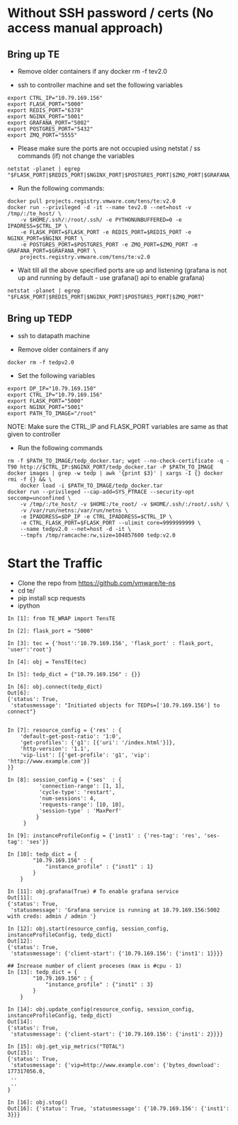 Without SSH password / certs (No access manual approach)
========================================================

## Bring up TE
* Remove older containers if any
docker rm -f tev2.0

* ssh to controller machine and set the following variables
```
export CTRL_IP="10.79.169.156"
export FLASK_PORT="5000"
export REDIS_PORT="6378"
export NGINX_PORT="5001"
export GRAFANA_PORT="5002"
export POSTGRES_PORT="5432"
export ZMQ_PORT="5555"
```

* Please make sure the ports are not occupied using netstat / ss commands (if) not change the variables
```
netstat -planet | egrep "$FLASK_PORT|$REDIS_PORT|$NGINX_PORT|$POSTGRES_PORT|$ZMQ_PORT|$GRAFANA_PORT"
```

* Run the following commands:
```
docker pull projects.registry.vmware.com/tens/te:v2.0
docker run --privileged -d -it --name tev2.0 --net=host -v /tmp/:/te_host/ \
	-v $HOME/.ssh/:/root/.ssh/ -e PYTHONUNBUFFERED=0 -e IPADRESS=$CTRL_IP \
	-e FLASK_PORT=$FLASK_PORT -e REDIS_PORT=$REDIS_PORT -e NGINX_PORT=$NGINX_PORT \
	-e POSTGRES_PORT=$POSTGRES_PORT -e ZMQ_PORT=$ZMQ_PORT -e GRAFANA_PORT=$GRAFANA_PORT \
    projects.registry.vmware.com/tens/te:v2.0
```

* Wait till all the above specified ports are up and listening (grafana is not up and running by default - use grafana() api to enable grafana)
```
netstat -planet | egrep "$FLASK_PORT|$REDIS_PORT|$NGINX_PORT|$POSTGRES_PORT|$ZMQ_PORT"
```

## Bring up TEDP
* ssh to datapath machine

* Remove older containers if any
```
docker rm -f tedpv2.0
```

* Set the following variables
```
export DP_IP="10.79.169.150"
export CTRL_IP="10.79.169.156"
export FLASK_PORT="5000"
export NGINX_PORT="5001"
export PATH_TO_IMAGE="/root"
```

NOTE: Make sure the CTRL_IP and FLASK_PORT variables are same as that given to controller

* Run the following commands
```
rm -f $PATH_TO_IMAGE/tedp_docker.tar; wget --no-check-certificate -q -T90 http://$CTRL_IP:$NGINX_PORT/tedp_docker.tar -P $PATH_TO_IMAGE
docker images | grep -w tedp | awk '{print $3}' | xargs -I {} docker rmi -f {} && \
	docker load -i $PATH_TO_IMAGE/tedp_docker.tar
docker run --privileged --cap-add=SYS_PTRACE --security-opt seccomp=unconfined \
	-v /tmp/:/te_host/ -v $HOME:/te_root/ -v $HOME/.ssh/:/root/.ssh/ \
	-v /var/run/netns:/var/run/netns \
	-e IPADDRESS=$DP_IP -e CTRL_IPADDRESS=$CTRL_IP \
	-e CTRL_FLASK_PORT=$FLASK_PORT --ulimit core=9999999999 \
	--name tedpv2.0 --net=host -d -it \
	--tmpfs /tmp/ramcache:rw,size=104857600 tedp:v2.0
```

Start the Traffic
=================

* Clone the repo from https://github.com/vmware/te-ns
* cd te/
* pip install scp requests
* ipython

```
In [1]: from TE_WRAP import TensTE

In [2]: flask_port = "5000"

In [3]: tec = {'host':'10.79.169.156', 'flask_port' : flask_port, 'user':'root'}

In [4]: obj = TensTE(tec)

In [5]: tedp_dict = {"10.79.169.156" : {}}

In [6]: obj.connect(tedp_dict)
Out[6]:
{'status': True,
 'statusmessage': "Initiated objects for TEDPs=['10.79.169.156'] to connect"}


In [7]: resource_config = {'res' : {
    'default-get-post-ratio': '1:0',
    'get-profiles': {'g1': [{'uri': '/index.html'}]},
    'http-version': '1.1',
    'vip-list': [{'get-profile': 'g1', 'vip': 'http://www.example.com'}]
}}

In [8]: session_config = {'ses'  : {
          'connection-range': [1, 1],
          'cycle-type': 'restart',
          'num-sessions': 4,
          'requests-range': [10, 10],
          'session-type' : 'MaxPerf'
         }
     }

In [9]: instanceProfileConfig = {'inst1' : {'res-tag': 'res', 'ses-tag': 'ses'}}

In [10]: tedp_dict = {
        "10.79.169.156" : {
            "instance_profile" : {"inst1" : 1}
        }
    }

In [11]: obj.grafana(True) # To enable grafana service
Out[11]:
{'status': True,
 'statusmessage': 'Grafana service is running at 10.79.169.156:5002 with creds: admin / admin '}

In [12]: obj.start(resource_config, session_config, instanceProfileConfig, tedp_dict)
Out[12]:
{'status': True,
 'statusmessage': {'client-start': {'10.79.169.156': {'inst1': 1}}}}

## Increase number of client proceses (max is #cpu - 1)
In [13]: tedp_dict = {
        "10.79.169.156" : {
            "instance_profile" : {"inst1" : 3}
        }
    }

In [14]: obj.update_config(resource_config, session_config, instanceProfileConfig, tedp_dict)
Out[14]:
{'status': True,
 'statusmessage': {'client-start': {'10.79.169.156': {'inst1': 2}}}}

In [15]: obj.get_vip_metrics("TOTAL")
Out[15]:
{'status': True,
 'statusmessage': {'vip=http://www.example.com': {'bytes_download': 177317056.0,
 ..
 ..
}

In [16]: obj.stop()
Out[16]: {'status': True, 'statusmessage': {'10.79.169.156': {'inst1': 3}}}
```
